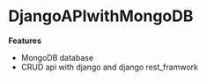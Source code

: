 # DjangoAPIwithMongoDB

**Features**
- MongoDB database
- CRUD api with django and django rest_framwork
